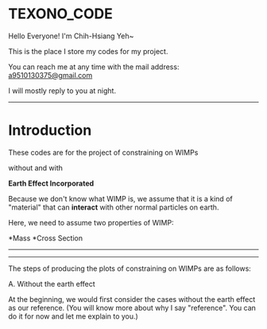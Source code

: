 # TEXONO_CODE

Hello Everyone! I'm Chih-Hsiang Yeh~

This is the place I store my codes for my project. 

You can reach me at any time with the mail address: a9510130375@gmail.com

I will mostly reply to you at night.
*****
Introduction
=============

These codes are for the project of constraining on WIMPs  

without and with  

**Earth Effect Incorporated**

Because we don't know what WIMP is, we assume that it is a kind of "material" that can **interact** with other normal particles on earth.

Here, we need to assume two properties of WIMP:

*Mass
*Cross Section

*****





*****
The steps of producing the plots of constraining on WIMPs are as follows:

A. Without the earth effect

At the beginning, we would first consider the cases without the earth effect as our reference.
(You will know more about why I say "reference". You can do it for now and let me explain to you.)







